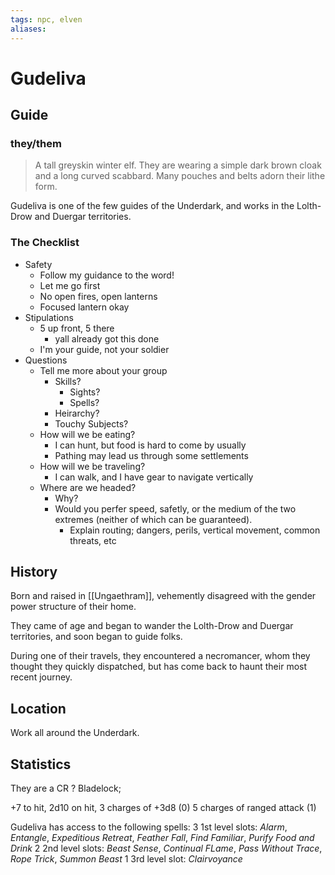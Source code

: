 ```yaml
---
tags: npc, elven
aliases:
---
```

# Gudeliva
## Guide
### they/them

> A tall greyskin winter elf. They are wearing a simple dark brown cloak and a long curved scabbard. Many pouches and belts adorn their lithe form.

Gudeliva is one of the few guides of the Underdark, and works in the Lolth-Drow and Duergar territories.

### The Checklist
- Safety
	- Follow my guidance to the word!
	- Let me go first
	- No open fires, open lanterns
	- Focused lantern okay
- Stipulations
	- 5 up front, 5 there
		- yall already got this done
	- I'm your guide, not your soldier
- Questions
	- Tell me more about your group
		- Skills?
			- Sights?
			- Spells?
		- Heirarchy?
		- Touchy Subjects?
	- How will we be eating?	
		- I can hunt, but food is hard to come by usually
		- Pathing may lead us through some settlements
	- How will we be traveling?
		- I can walk, and I have gear to navigate vertically
	- Where are we headed?
		- Why?
		- Would you perfer speed, safetly, or the medium of the two extremes (neither of which can be guaranteed).
			- Explain routing; dangers, perils, vertical movement, common threats, etc

## History
Born and raised in [[Ungaethram]], vehemently disagreed with the gender power structure of their home.

They came of age and began to wander the Lolth-Drow and Duergar territories, and soon began to guide folks.

During one of their travels, they encountered a necromancer, whom they thought they quickly dispatched, but has come back to haunt their most recent journey.

## Location
Work all around the Underdark.

## Statistics
They are a CR ? Bladelock; 

+7 to hit, 2d10 on hit, 
3 charges of +3d8 (0)
5 charges of ranged attack (1)

Gudeliva has access to the following spells:
3 1st level slots: *Alarm*, *Entangle*, *Expeditious Retreat*, *Feather Fall*, *Find Familiar*, *Purify Food and Drink*
2 2nd level slots: *Beast Sense*, *Continual FLame*, *Pass Without Trace*, *Rope Trick*, *Summon Beast*
1 3rd level slot: *Clairvoyance*

